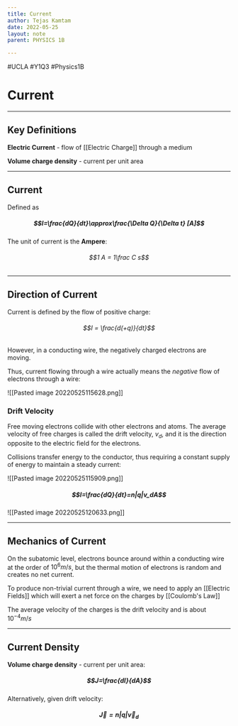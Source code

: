 ```yaml
---
title: Current
author: Tejas Kamtam
date: 2022-05-25
layout: note
parent: PHYSICS 1B

---
```


#UCLA #Y1Q3 #Physics1B

# Current

---

## Key Definitions

**Electric Current** - flow of [[Electric Charge]] through a medium

**Volume charge density** - current per unit area

---

## Current

Defined as

##### $$I=\frac{dQ}{dt}\approx\frac{\Delta Q}{\Delta t} [A]$$

The unit of current is the **Ampere**:

###### $$1 A = 1\frac C s$$

---

## Direction of Current

Current is defined by the flow of positive charge:

###### $$I = \frac{d(+q)}{dt}$$

However, in a conducting wire, the negatively charged electrons are moving.

Thus, current flowing through a wire actually means the _negative_ flow of electrons through a wire:

![[Pasted image 20220525115628.png]]

### Drift Velocity

Free moving electrons collide with other electrons and atoms.
The average velocity of free charges is called the drift velocity, $v_d$, and it is the direction opposite to the electric field for the electrons.

Collisions transfer energy to the conductor, thus requiring a constant supply of energy to maintain a steady current:

![[Pasted image 20220525115909.png]]

##### $$I=\frac{dQ}{dt}=n|q|v_dA$$

![[Pasted image 20220525120633.png]]

---

## Mechanics of Current

On the subatomic level, electrons bounce around within a conducting wire at the order of $10^6 m/s$, but the thermal motion of electrons is random and creates no net current.

To produce non-trivial current through a wire, we need to apply an [[Electric Fields]] which will exert a net force on the charges by [[Coulomb's Law]]

The average velocity of the charges is the drift velocity and is about $10^{-4}m/s$

---

## Current Density

**Volume charge density** - current per unit area:

##### $$J=\frac{dI}{dA}$$

Alternatively, given drift velocity:

##### $$\vec J=n|q|\vec v_d$$
